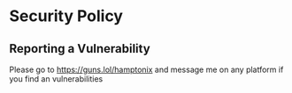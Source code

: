 # Security Policy

## Reporting a Vulnerability

Please go to https://guns.lol/hamptonix and message me on any platform if you find an vulnerabilities
